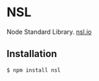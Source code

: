 # NSL
Node Standard Library.
[nsl.io](http://nsl.io)

## Installation

```bash
$ npm install nsl
```